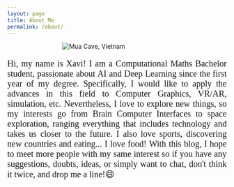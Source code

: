 ```yaml
---
layout: page
title: About Me
permalink: /about/
---
```


<style>
    .center {
        display: block;
        margin: 10px auto 20px;
        max-width:50%;
        max-height:50%;
    }
</style>

<div>
    <img src="{{site.baseurl}}/images/aboutMe.jpg" alt="Mua Cave, Vietnam" class="center"/> 
</div>


<div style="text-align: justify;font-size:20px;font-family:Garmond">
    Hi, my name is Xavi! I am a Computational Maths Bachelor student, passionate about AI and Deep Learning since the first year of my degree. Specifically, I would like to apply the advances in this field to Computer Graphics, VR/AR, simulation, etc. Nevertheless, I love to explore new things, so my interests go from Brain Computer Interfaces to space exploration, ranging everything that includes technology and takes us closer to the future. I also love sports, discovering new countries and eating... I love food! With this blog, I hope to meet more people with my same interest so if you have any suggestions, doubts, ideas, or simply want to chat, don't think it twice, and drop me a line!😄 
</div>

